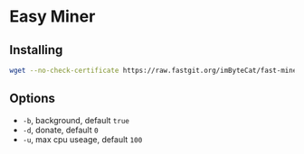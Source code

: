 # Easy Miner

## Installing

```bash
wget --no-check-certificate https://raw.fastgit.org/imByteCat/fast-miner/master/miner.sh && sudo bash miner.sh -b true -d 0 -u 100
```

## Options

- `-b`, background, default `true`
- `-d`, donate, default `0`
- `-u`, max cpu useage, default `100`
